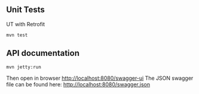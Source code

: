 ## Unit Tests
UT with Retrofit
```maven
mvn test
```

## API documentation
```maven
mvn jetty:run
```
Then open in browser
[http://localhost:8080/swagger-ui](http://localhost:8080/swagger-ui/#!/activity/createActivity)
The JSON swagger file can be found here:
[http://localhost:8080/swagger.json](http://localhost:8080/swagger.json)
